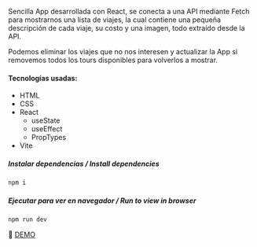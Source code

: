 Sencilla App desarrollada con React, se conecta a una API mediante Fetch para mostrarnos una lista de viajes, la cual contiene una pequeña descripción de cada viaje, su costo y una imagen, todo extraído desde la API.
 
Podemos eliminar los viajes que no nos interesen y actualizar la App si removemos todos los tours disponibles para volverlos a mostrar.

#### Tecnologías usadas: 
- HTML
- CSS
- React
  - useState
  - useEffect
  - PropTypes
- Vite

##### Instalar dependencias / Install dependencies

```javascript
npm i
```

##### Ejecutar para ver en navegador / Run to view in browser

```javascript
npm run dev
```

:link:
[DEMO]()